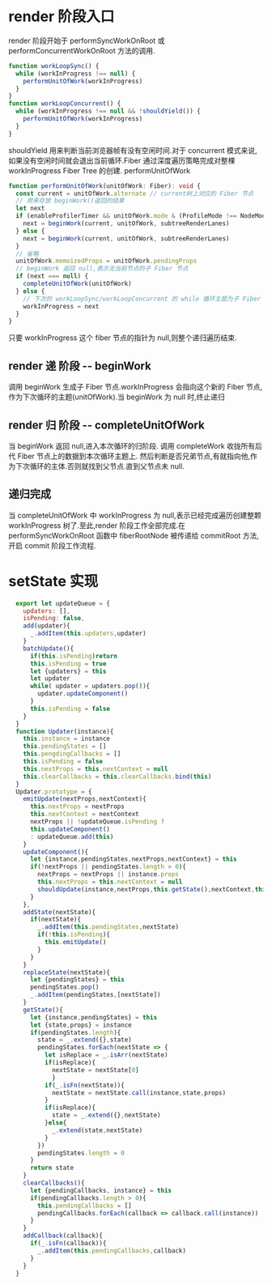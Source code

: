 # render 阶段入口

render 阶段开始于 performSyncWorkOnRoot 或 performConcurrentWorkOnRoot 方法的调用.

```ts
function workLoopSync() {
  while (workInProgress !== null) {
    performUnitOfWork(workInProgress)
  }
}
function workLoopConcurrent() {
  while (workInProgress !== null && !shouldYield()) {
    performUnitOfWork(workInProgress)
  }
}
```

shouldYield 用来判断当前浏览器帧有没有空闲时间.对于 concurrent 模式来说,如果没有空闲时间就会退出当前循环.Fiber 通过深度遍历策略完成对整棵 workInProgress Fiber Tree 的创建.
performUnitOfWork

```ts
function performUnitOfWork(unitOfWork: Fiber): void {
  const current = unitOfWork.alternate // current树上对应的 Fiber 节点
  // 用来存放 beginWork()返回的结果
  let next
  if (enableProfilerTimer && unitOfWork.mode & (ProfileMode !== NodeMode)) {
    next = beginWork(current, unitOfWork, subtreeRenderLanes)
  } else {
    next = beginWork(current, unitOfWork, subtreeRenderLanes)
  }
  // 省略
  unitOfWork.memoizedProps = unitOfWork.pendingProps
  // beginWork 返回 null,表示无当前节点的子 Fiber 节点
  if (next === null) {
    completeUnitOfWork(unitOfWork)
  } else {
    // 下次的 workLoopSync/workLoopConcurrent 的 while 循环主题为子 Fiber 节点
    workInProgress = next
  }
}
```

只要 workInProgress 这个 fiber 节点的指针为 null,则整个递归遍历结束.

## render 递 阶段 -- beginWork

调用 beginWork 生成子 Fiber 节点.workInProgress 会指向这个新的 Fiber 节点,作为下次循环的主题(unitOfWork).当 beginWork 为 null 时,终止递归

## render 归 阶段 -- completeUnitOfWork

当 beginWork 返回 null,进入本次循环的归阶段.
调用 completeWork 收拢所有后代 Fiber 节点上的数据到本次循环主题上.
然后判断是否兄弟节点,有就指向他,作为下次循环的主体.否则就找到父节点.直到父节点未 null.

## 递归完成

当 completeUnitOfWork 中 workInProgress 为 null,表示已经完成遍历创建整颗 workInProgress 树了.至此,render 阶段工作全部完成.在 performSyncWorkOnRoot 函数中 fiberRootNode 被传递给 commitRoot 方法,开启 commit 阶段工作流程.

# setState 实现

```js
  export let updateQueue = {
    updaters: [],
    isPending: false,
    add(updater){
      _.addItem(this.updaters,updater)
    }
    batchUpdate(){
      if(this.isPending)return
      this.isPending = true
      let {updaters} = this
      let updater
      while( updater = updaters.pop()){
        updater.updateComponent()
      }
      this.isPending = false
    }
  }
  function Updater(instance){
    this.instance = instance
    this.pendingStates = []
    this.pengdingCallbacks = []
    this.isPending = false
    this.nextProps = this.nextContext = null
    this.clearCallbacks = this.clearCallbacks.bind(this)
  }
  Updater.prototype = {
    emitUpdate(nextProps,nextContext){
      this.nextProps = nextProps
      this.nextContext = nextContext
      nextProps || !updateQueue.isPending ?
      this.updateComponent()
      : updateQueue.add(this)
    }
    updateComponent(){
      let {instance,pendingStates,nextProps,nextContext} = this
      if(!nextProps || pendingStates.length > 0){
        nextProps = nextProps || instance.props
        this.nextProps = this.nextContext = null
        shouldUpdate(instance,nextProps,this.getState(),nextContext,this.clearCallbacks)
      }
    },
    addState(nextState){
      if(nextState){
        _.addItem(this.pendingStates,nextState)
        if(!this.isPending){
          this.emitUpdate()
        }
      }
    }
    replaceState(nextState){
      let {pendingStates} = this
      pendingStates.pop()
      _.addItem(pendingStates,[nextState])
    }
    getState(){
      let {instance,pendingStates} = this
      let {state,props} = instance
      if(pendingStates.length){
        state = _.extend({},state)
        pendingStates.forEach(nextState => {
          let isReplace = _.isArr(nextState)
          if(isReplace){
            nextState = nextState[0]
            }
          if(_.isFn(nextState)){
            nextState = nextState.call(instance,state,props)
          }
          if(isReplace){
            state = _.extend({},nextState)
          }else{
            _.extend(state,nextState)
          }
        })
        pendingStates.length = 0
      }
      return state
    }
    clearCallbacks(){
      let {pendingCallbacks, instance} = this
      if(pendingCallbacks.length > 0){
        this.pendingCallbacks = []
        pendingCallbacks.forEach(callback => callback.call(instance))
      }
    }
    addCallback(callback){
      if(_.isFn(callback)){
        _.addItem(this.pendingCallbacks,callback)
      }
    }
  }
```
